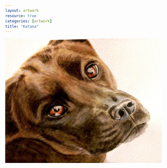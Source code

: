 ```yaml
---
layout: artwork
resource: true
categories: [artwork]
title: "Katana"
---
```


![screenshot](/artwork/katana_winter/Katana_Winter.jpg)